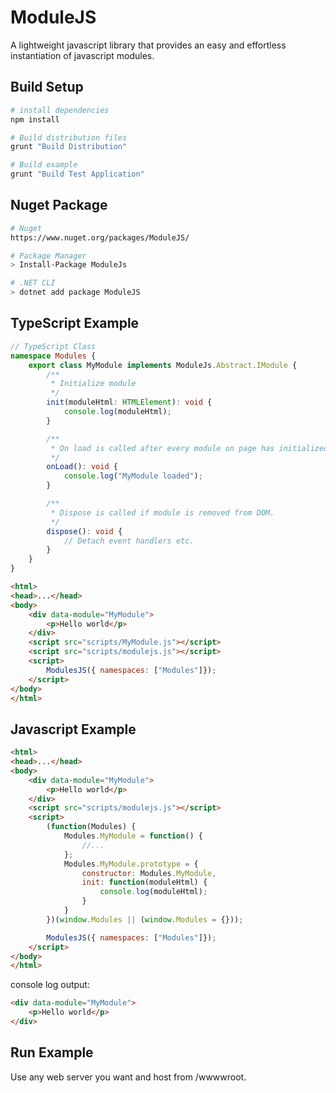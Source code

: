 # ModuleJS

A lightweight javascript library that provides an easy and effortless instantiation of javascript modules.

## Build Setup

``` bash
# install dependencies
npm install

# Build distribution files
grunt "Build Distribution"

# Build example
grunt "Build Test Application"
```

## Nuget Package

``` bash
# Nuget
https://www.nuget.org/packages/ModuleJS/

# Package Manager
> Install-Package ModuleJs

# .NET CLI
> dotnet add package ModuleJS
```

## TypeScript Example

```ts
// TypeScript Class 
namespace Modules {
    export class MyModule implements ModuleJs.Abstract.IModule {
        /**
         * Initialize module
         */
        init(moduleHtml: HTMLElement): void {
            console.log(moduleHtml);
        }

        /**
         * On load is called after every module on page has initialized.
         */
        onLoad(): void {
            console.log("MyModule loaded");
        }

        /**
         * Dispose is called if module is removed from DOM.
         */
        dispose(): void {
            // Detach event handlers etc.
        }
    }
}
```

```html
<html>
<head>...</head>
<body>
    <div data-module="MyModule">
        <p>Hello world</p>
    </div>
    <script src="scripts/MyModule.js"></script>
    <script src="scripts/modulejs.js"></script>
    <script>
        ModulesJS({ namespaces: ["Modules"]});
    </script>
</body>
</html>
```

## Javascript Example

```html
<html>
<head>...</head>
<body>
    <div data-module="MyModule">
        <p>Hello world</p>
    </div>
    <script src="scripts/modulejs.js"></script>
    <script>
        (function(Modules) {
            Modules.MyModule = function() {
                //...
            };
            Modules.MyModule.prototype = {
                constructor: Modules.MyModule,
                init: function(moduleHtml) {
                    console.log(moduleHtml);
                }
            }
        })(window.Modules || (window.Modules = {}));

        ModulesJS({ namespaces: ["Modules"]});
    </script>
</body>
</html>
```

console log output:

```html
<div data-module="MyModule">
    <p>Hello world</p>
</div>
```

## Run Example

Use any web server you want and host from /wwwwroot.  